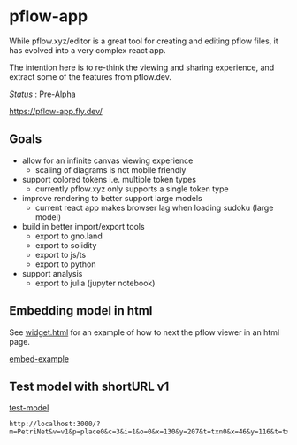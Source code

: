 # pflow-app

While pflow.xyz/editor is a great tool for creating and editing pflow files,
it has evolved into a very complex react app.

The intention here is to re-think the viewing and sharing experience,
and extract some of the features from pflow.dev.

*Status* : Pre-Alpha

https://pflow-app.fly.dev/

## Goals

* allow for an infinite canvas viewing experience
  * scaling of diagrams is not mobile friendly
* support colored tokens i.e. multiple token types
  * currently pflow.xyz only supports a single token type
* improve rendering to better support large models
  * current react app makes browser lag when loading sudoku (large model)
* build in better import/export tools
  * export to gno.land
  * export to solidity
  * export to js/ts
  * export to python
* support analysis
  * export to julia (jupyter notebook)

## Embedding model in html

See [widget.html](./widget.html) for an example of how to next the pflow viewer in an html page.

[embed-example](https://pflow.dev/embed/?m=petriNet&v=v0&p=place0&i=1&c=3&o=0&x=130&y=207&p=place1&i=0&c=0&o=1&x=395&y=299&t=txn0&x=46&y=116&t=txn1&x=227&y=112&t=txn2&x=43&y=307&t=txn3&x=235&y=306&s=txn0&e=place0&w=1&s=place0&e=txn1&w=3&s=txn2&e=place0&n=1&w=3&s=place0&e=txn3&n=1&w=1&s=txn3&e=place1&w=1)

## Test model with shortURL v1

[test-model](http://localhost:3000/?m=PetriNet&v=v1&p=place0&c=3&i=1&o=0&x=130&y=207&t=txn0&x=46&y=116&t=txn1&x=227&y=112&t=txn2&x=43&y=307&t=txn3&x=235&y=306&s=txn0&e=place0&w=1&s=place0&e=txn1&w=3&s=txn2&e=place0&n=1&w=3&s=place0&e=txn3&n=1&w=1)

```
http://localhost:3000/?m=PetriNet&v=v1&p=place0&c=3&i=1&o=0&x=130&y=207&t=txn0&x=46&y=116&t=txn1&x=227&y=112&t=txn2&x=43&y=307&t=txn3&x=235&y=306&s=txn0&e=place0&w=1&s=place0&e=txn1&w=3&s=txn2&e=place0&n=1&w=3&s=place0&e=txn3&n=1&w=1
```
